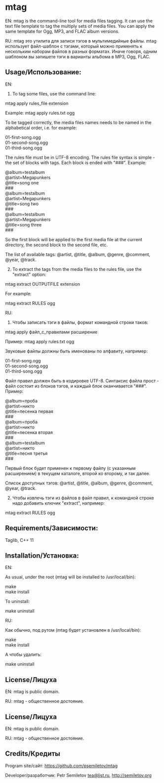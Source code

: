 # mtag

EN: mtag is the command-line tool for media files tagging. It can use the text file template to tag the multiply sets of media files. You can apply the same template for Ogg, MP3, and FLAC album versions. 


RU: mtag это утилита для записи тэгов в мультимедийные файлы. mtag использует файл-шаблон с тэгами, который можно применять к нескольким наборам файлов в разных форматах. Иначе говоря, одним шаблоном вы запишете тэги в варианты альбома в MP3, Ogg, FLAC.

Usage/Использование:
------------

EN:

1. To tag some files, use the command line:

mtag apply rules_file extension

Example: mtag apply rules.txt ogg

To be tagged correctly, the media files names needs to be named in the alphabetical order, i.e. for example:

01-first-song.ogg  
01-second-song.ogg  
01-third-song.ogg  

The rules file must be in UTF-8 encoding. The rules file syntax is simple - the set of blocks with tags. Each block is ended with "\#\#\#". Example:

@album=testalbum  
@artist=Megapunkers  
@title=song one  
\#\#\#  
@album=testalbum  
@artist=Megapunkers  
@title=song two  
\#\#\#  
@album=testalbum  
@artist=Megapunkers  
@title=song three  
\#\#\#

So the first block will be applied to the first media file at the current directory, the second block to the second file, etc. 

The list of available tags: @artist, @title, @album, @genre, @comment, @year, @track.

2. To extract the tags from the media files to the rules file, use the "extract" option:

mtag extract OUTPUTFILE extension

For example:

mtag extract RULES ogg 


RU:

1. Чтобы записать тэги в файлы, формат командной строки таков:

mtag apply файл_с_правилами расширение

Пример: mtag apply rules.txt ogg

Звуковые файлы должны быть именованы по алфавиту, например:

01-first-song.ogg  
01-second-song.ogg  
01-third-song.ogg

Файл правил должен быть в кодировке UTF-8. Синтаксис файла прост - файл состоит из блоков тэгов, и каждый блок оканчивается "\#\#\#". Пример:

@album=проба  
@artist=никто  
@title=песенка первая  
\#\#\#  
@album=проба  
@artist=никто  
@title=песенка вторая  
\#\#\#  
@album=testalbum  
@artist=никто  
@title=песня третья  
\#\#\#

Первый блок будет применен к первому файлу (с указанным расширением) в текущем каталоге, второй ко второму, и так далее.

Список доступных тэгов: @artist, @title, @album, @genre, @comment, @year, @track.

2. Чтобы извлечь тэги из файлов в файл правил, к командной строке надо добавить ключик "extract", например:

mtag extract RULES ogg 

Requirements/Зависимости:
------------

Taglib, C++ 11

Installation/Установка:
------------

EN:

As usual, under the root (mtag will be installed to /usr/local/bin):

make  
make install

To uninstall:

make uninstall


RU:

Как обычно, под рутом (mtag будет установлен в /usr/local/bin):

make  
make install

А чтобы удалить:

make uninstall


License/Лицуха
-----------

EN: mtag is public domain.

RU: mtag - общественное достояние.


License/Лицуха
-----------

EN: mtag is public domain.

RU: mtag - общественное достояние.


Credits/Кредиты
------------

Program site/сайт: https://github.com/psemiletov/mtag

Developer/разработчик:
Petr Semiletov <tea@list.ru>, http://semiletov.org
